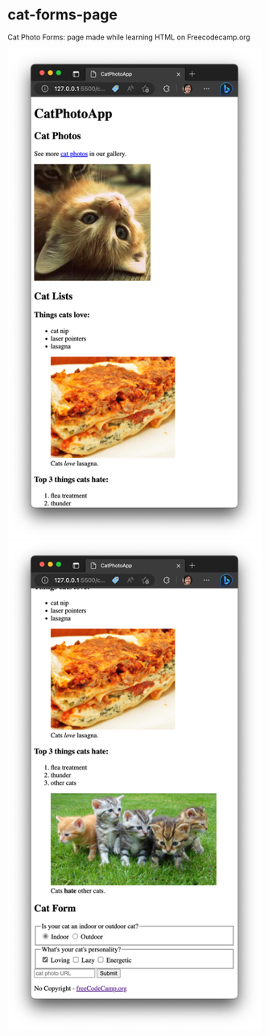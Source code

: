 # cat-forms-page
Cat Photo Forms: page made while learning HTML on Freecodecamp.org
<div>
  <img src="./cat-forms-page-preview-1.png" style="display: inline-block;">
  <img src="./cat-forms-page-preview-2.png" style="display: inline-block;">
</div>
